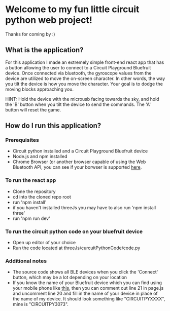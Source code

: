 # Welcome to my fun little circuit python web project!
Thanks for coming by :)
## What is the application?
For this application I made an extremely simple front-end react app that has a button allowing the user to connect to a Circuit Playground Bluefruit device. Once connected via bluetooth, the gyroscope values from the device are utilized to move the on-screen character. In other words, the way you tilt the device is how you move the character. Your goal is to dodge the moving blocks approaching you. 

HINT: Hold the device with the microusb facing towards the sky, and hold the 'B' button when you tilt the device to send the commands. The 'A' button will reset the game.

## How do I run this application?
### Prerequisites
* Circuit python installed and a Circuit Playground Bluefruit device
* Node.js and npm installed
* Chrome Browser (or another browser capable of using the Web Bluetooth API, you can see if your borwser is supported [here](https://caniuse.com/web-bluetooth).

### To run the react app
* Clone the repository
* cd into the cloned repo root
* run 'npm install'
* if you haven't installed threeJs you may have to also run 'npm install three'
* run 'npm run dev'

### To run the circuit python code on your bluefruit device
* Open up editor of your choice
* Run the code located at threeJs/curcuitPythonCode/code.py

### Additional notes
* The source code shows all BLE devices when you click the 'Connect' button, which may be a lot depending on your location
* If you know the name of your Bluefruit device which you can find using your mobile phone like [this](https://learn.adafruit.com/bluefruit-le-connect/scan-for-devices), then you can comment out line 21 in page.js and uncomment line 20 and fill in the name of your device in place of the name of my device. It should look something like "CIRCUITPYXXXX", mine is "CIRCUITPY3073".
